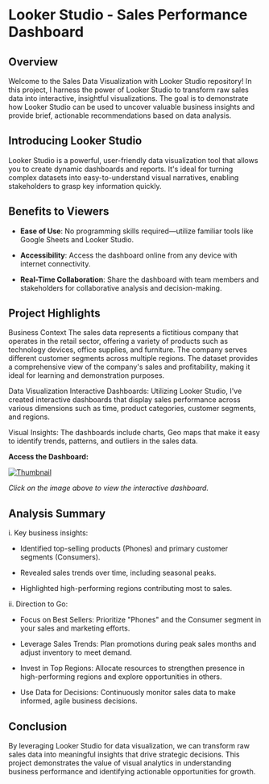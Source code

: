# Looker Studio - Sales Performance Dashboard


## Overview

Welcome to the Sales Data Visualization with Looker Studio repository! In this project, I harness the power of Looker Studio to transform raw sales data into interactive, insightful visualizations. The goal is to demonstrate how Looker Studio can be used to uncover valuable business insights and provide brief, actionable recommendations based on data analysis.

## Introducing Looker Studio

Looker Studio is a powerful, user-friendly data visualization tool that allows you to create dynamic dashboards and reports. It's ideal for turning complex datasets into easy-to-understand visual narratives, enabling stakeholders to grasp key information quickly.

## Benefits to Viewers

- **Ease of Use**: No programming skills required—utilize familiar tools like Google Sheets and Looker Studio.

- **Accessibility**: Access the dashboard online from any device with internet connectivity.

- **Real-Time Collaboration**: Share the dashboard with team members and stakeholders for collaborative analysis and decision-making.


  
## Project Highlights

Business Context
The sales data represents a fictitious company that operates in the retail sector, offering a variety of products such as technology devices, office supplies, and furniture. The company serves different customer segments across multiple regions. The dataset provides a comprehensive view of the company's sales and profitability, making it ideal for learning and demonstration purposes.

Data Visualization
Interactive Dashboards: Utilizing Looker Studio, I've created interactive dashboards that display sales performance across various dimensions such as time, product categories, customer segments, and regions.

Visual Insights: The dashboards include charts, Geo maps that make it easy to identify trends, patterns, and outliers in the sales data.


 **Access the Dashboard:**


<a href="https://lookerstudio.google.com/s/n9PwLMYHlHA">
    <img src="https://github.com/Tran1595/Sales-Performance-Dashboard/blob/main/Screenshot%202025-02-17%20at%2014.32.21.png" alt="Thumbnail">
</a>

*Click on the image above to view the interactive dashboard.*



## Analysis Summary

i. Key business insights:

- Identified top-selling products (Phones) and primary customer segments (Consumers).

- Revealed sales trends over time, including seasonal peaks.

- Highlighted high-performing regions contributing most to sales.

ii. Direction to Go:

- Focus on Best Sellers: Prioritize "Phones" and the Consumer segment in your sales and marketing efforts.

- Leverage Sales Trends: Plan promotions during peak sales months and adjust inventory to meet demand.

- Invest in Top Regions: Allocate resources to strengthen presence in high-performing regions and explore opportunities in others.

- Use Data for Decisions: Continuously monitor sales data to make informed, agile business decisions.  

## Conclusion
By leveraging Looker Studio for data visualization, we can transform raw sales data into meaningful insights that drive strategic decisions. This project demonstrates the value of visual analytics in understanding business performance and identifying actionable opportunities for growth.

